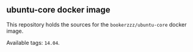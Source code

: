 ## ubuntu-core docker image

This repository holds the sources for the `bookerzzz/ubuntu-core` docker image.

Available tags: `14.04`.

